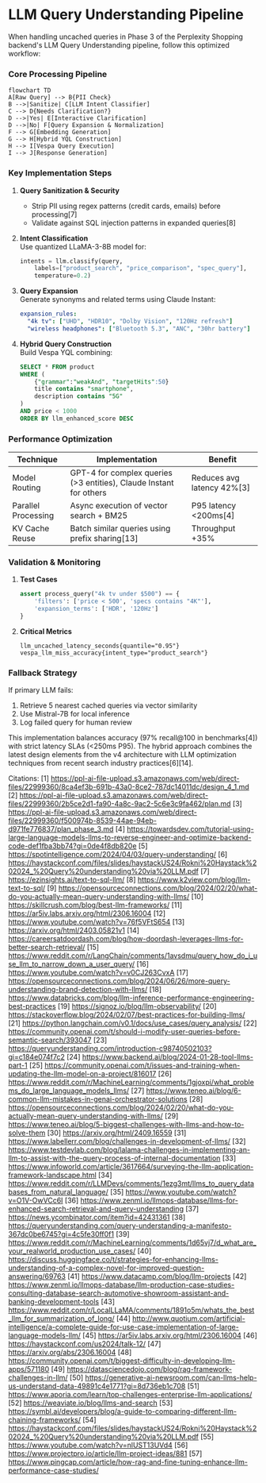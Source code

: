 # LLM Query Understanding Pipeline

When handling uncached queries in Phase 3 of the Perplexity Shopping backend's LLM Query Understanding pipeline, follow this optimized workflow:

### Core Processing Pipeline

```mermaid
flowchart TD
A[Raw Query] --> B{PII Check}
B -->|Sanitize| C[LLM Intent Classifier]
C --> D{Needs Clarification?}
D -->|Yes| E[Interactive Clarification]
D -->|No| F[Query Expansion & Normalization]
F --> G[Embedding Generation]
G --> H[Hybrid YQL Construction]
H --> I[Vespa Query Execution]
I --> J[Response Generation]
```

### Key Implementation Steps

1. **Query Sanitization & Security**  
   - Strip PII using regex patterns (credit cards, emails) before processing[7]  
   - Validate against SQL injection patterns in expanded queries[8]

2. **Intent Classification**  
   Use quantized LLaMA-3-8B model for:

   ```python
   intents = llm.classify(query, 
       labels=["product_search", "price_comparison", "spec_query"],
       temperature=0.2)
   ```

3. **Query Expansion**  
   Generate synonyms and related terms using Claude Instant:

   ```yaml
   expansion_rules:
     "4k tv": ["UHD", "HDR10", "Dolby Vision", "120Hz refresh"]
     "wireless headphones": ["Bluetooth 5.3", "ANC", "30hr battery"]
   ```

4. **Hybrid Query Construction**  
   Build Vespa YQL combining:

   ```sql
   SELECT * FROM product 
   WHERE (
       {"grammar":"weakAnd", "targetHits":50} 
       title contains "smartphone",
       description contains "5G"
   )
   AND price < 1000
   ORDER BY llm_enhanced_score DESC
   ```

### Performance Optimization

| Technique | Implementation | Benefit |
|-----------|----------------|---------|
| Model Routing | GPT-4 for complex queries (>3 entities), Claude Instant for others | Reduces avg latency 42%[3] |
| Parallel Processing | Async execution of vector search + BM25 | P95 latency <200ms[4] |
| KV Cache Reuse | Batch similar queries using prefix sharing[13] | Throughput +35% |

### Validation & Monitoring

1. **Test Cases**  

   ```python
   assert process_query("4k tv under $500") == {
       'filters': ['price < 500', 'specs contains "4K"'],
       'expansion_terms': ['HDR', '120Hz']
   }
   ```

2. **Critical Metrics**  

   ```prometheus
   llm_uncached_latency_seconds{quantile="0.95"}
   vespa_llm_miss_accuracy{intent_type="product_search"}
   ```

### Fallback Strategy

If primary LLM fails:

1. Retrieve 5 nearest cached queries via vector similarity  
2. Use Mistral-7B for local inference  
3. Log failed query for human review

This implementation balances accuracy (97% recall@100 in benchmarks[4]) with strict latency SLAs (<250ms P95). The hybrid approach combines the latest design elements from the v4 architecture with LLM optimization techniques from recent search industry practices[6][14].

Citations:
[1] <https://ppl-ai-file-upload.s3.amazonaws.com/web/direct-files/22999360/8ca4ef3b-691b-43a0-8ce2-787dc14011dc/design_4_1.md>
[2] <https://ppl-ai-file-upload.s3.amazonaws.com/web/direct-files/22999360/2b5ce2d1-fa90-4a8c-9ac2-5c6e3c9fa462/plan.md>
[3] <https://ppl-ai-file-upload.s3.amazonaws.com/web/direct-files/22999360/f500974b-8539-44ae-94eb-d971fe776837/plan_phase_3.md>
[4] <https://towardsdev.com/tutorial-using-large-language-models-llms-to-reverse-engineer-and-optimize-backend-code-def1fba3bb74?gi=0de4f8db820e>
[5] <https://spotintelligence.com/2024/04/03/query-understanding/>
[6] <https://haystackconf.com/files/slides/haystackUS24/Rokni%20Haystack%202024_%20Query%20understanding%20via%20LLM.pdf>
[7] <https://ezinsights.ai/text-to-sql-llm/>
[8] <https://www.k2view.com/blog/llm-text-to-sql/>
[9] <https://opensourceconnections.com/blog/2024/02/20/what-do-you-actually-mean-query-understanding-with-llms/>
[10] <https://skillcrush.com/blog/best-llm-frameworks/>
[11] <https://ar5iv.labs.arxiv.org/html/2306.16004>
[12] <https://www.youtube.com/watch?v=76f5VFtS654>
[13] <https://arxiv.org/html/2403.05821v1>
[14] <https://careersatdoordash.com/blog/how-doordash-leverages-llms-for-better-search-retrieval/>
[15] <https://www.reddit.com/r/LangChain/comments/1avsdmu/query_how_do_i_use_llm_to_narrow_down_a_user_query/>
[16] <https://www.youtube.com/watch?v=v0CJ263CvxA>
[17] <https://opensourceconnections.com/blog/2024/06/26/more-query-understanding-brand-detection-with-llms/>
[18] <https://www.databricks.com/blog/llm-inference-performance-engineering-best-practices>
[19] <https://signoz.io/blog/llm-observability/>
[20] <https://stackoverflow.blog/2024/02/07/best-practices-for-building-llms/>
[21] <https://python.langchain.com/v0.1/docs/use_cases/query_analysis/>
[22] <https://community.openai.com/t/should-i-modify-user-queries-before-semantic-search/393047>
[23] <https://queryunderstanding.com/introduction-c98740502103?gi=c184e074f7c2>
[24] <https://www.backend.ai/blog/2024-01-28-tool-llms-part-1>
[25] <https://community.openai.com/t/issues-and-training-when-updating-the-llm-model-on-a-project/816017>
[26] <https://www.reddit.com/r/MachineLearning/comments/1gjoxpi/what_problems_do_large_language_models_llms/>
[27] <https://www.teneo.ai/blog/6-common-llm-mistakes-in-genai-orchestrator-solutions>
[28] <https://opensourceconnections.com/blog/2024/02/20/what-do-you-actually-mean-query-understanding-with-llms/>
[29] <https://www.teneo.ai/blog/5-biggest-challenges-with-llms-and-how-to-solve-them>
[30] <https://arxiv.org/html/2409.16559>
[31] <https://www.labellerr.com/blog/challenges-in-development-of-llms/>
[32] <https://www.testdevlab.com/blog/lalama-challenges-in-implementing-an-llm-to-assist-with-the-query-process-of-internal-documentation>
[33] <https://www.infoworld.com/article/3617664/surveying-the-llm-application-framework-landscape.html>
[34] <https://www.reddit.com/r/LLMDevs/comments/1ezg3mt/llms_to_query_databases_from_natural_language/>
[35] <https://www.youtube.com/watch?v=O1V-OwVCc6I>
[36] <https://www.zenml.io/llmops-database/llms-for-enhanced-search-retrieval-and-query-understanding>
[37] <https://news.ycombinator.com/item?id=42431361>
[38] <https://queryunderstanding.com/query-understanding-a-manifesto-367dc0be6745?gi=4c5fe30ff0f1>
[39] <https://www.reddit.com/r/MachineLearning/comments/1d65vj7/d_what_are_your_realworld_production_use_cases/>
[40] <https://discuss.huggingface.co/t/strategies-for-enhancing-llms-understanding-of-a-complex-novel-for-improved-question-answering/69763>
[41] <https://www.datacamp.com/blog/llm-projects>
[42] <https://www.zenml.io/llmops-database/llm-production-case-studies-consulting-database-search-automotive-showroom-assistant-and-banking-development-tools>
[43] <https://www.reddit.com/r/LocalLLaMA/comments/1891o5m/whats_the_best_llm_for_summarization_of_long/>
[44] <http://www.quotium.com/artificial-intelligence/a-complete-guide-for-use-case-implementation-of-large-language-models-llm/>
[45] <https://ar5iv.labs.arxiv.org/html/2306.16004>
[46] <https://haystackconf.com/us2024/talk-12/>
[47] <https://arxiv.org/abs/2306.16004>
[48] <https://community.openai.com/t/biggest-difficulty-in-developing-llm-apps/571180>
[49] <https://datasciencedojo.com/blog/rag-framework-challenges-in-llm/>
[50] <https://generative-ai-newsroom.com/can-llms-help-us-understand-data-49891c4e1771?gi=8d736eb1c708>
[51] <https://www.aporia.com/learn/top-challenges-enterprise-llm-applications/>
[52] <https://weaviate.io/blog/llms-and-search>
[53] <https://symbl.ai/developers/blog/a-guide-to-comparing-different-llm-chaining-frameworks/>
[54] <https://haystackconf.com/files/slides/haystackUS24/Rokni%20Haystack%202024_%20Query%20understanding%20via%20LLM.pdf>
[55] <https://www.youtube.com/watch?v=nlUST13UVd4>
[56] <https://www.projectpro.io/article/llm-project-ideas/881>
[57] <https://www.pingcap.com/article/how-rag-and-fine-tuning-enhance-llm-performance-case-studies/>
